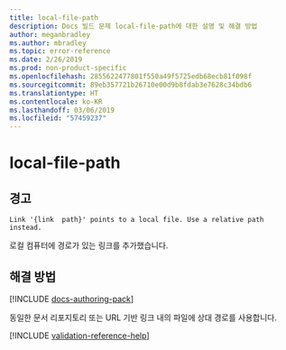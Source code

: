 ```yaml
---
title: local-file-path
description: Docs 빌드 문제 local-file-path에 대한 설명 및 해결 방법
author: meganbradley
ms.author: mbradley
ms.topic: error-reference
ms.date: 2/26/2019
ms.prod: non-product-specific
ms.openlocfilehash: 2855622477801f550a49f5725edb68ecb81f098f
ms.sourcegitcommit: 89eb357721b26710e00d9b8fdab3e7628c34bdb6
ms.translationtype: HT
ms.contentlocale: ko-KR
ms.lasthandoff: 03/06/2019
ms.locfileid: "57459237"
---
```

# <a name="local-file-path"></a>local-file-path

## <a name="warning"></a>경고

`Link '{link  path}' points to a local file. Use a relative path instead.`

로컬 컴퓨터에 경로가 있는 링크를 추가했습니다.

## <a name="resolution"></a>해결 방법

[!INCLUDE [docs-authoring-pack](includes/docs-authoring-pack.md)]

동일한 문서 리포지토리 또는 URL 기반 링크 내의 파일에 상대 경로를 사용합니다.

<!--make sure to add this file to your includes folder and verify the path-->
[!INCLUDE [validation-reference-help](includes/validation-reference-help.md)]

